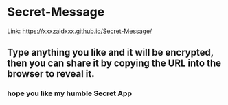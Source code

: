# Secret-Message 
Link: https://xxxzaidxxx.github.io/Secret-Message/

## Type anything you like and it will be encrypted, then you can share it by copying the URL into the browser to reveal it. 
### hope you like my humble Secret App
